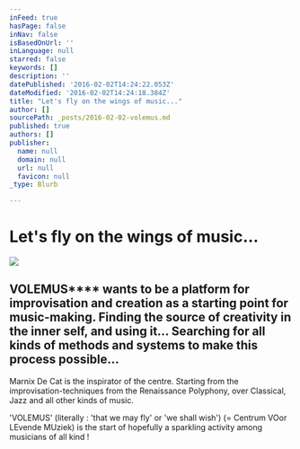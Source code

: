 ```yaml
---
inFeed: true
hasPage: false
inNav: false
isBasedOnUrl: ''
inLanguage: null
starred: false
keywords: []
description: ''
datePublished: '2016-02-02T14:24:22.053Z'
dateModified: '2016-02-02T14:24:18.384Z'
title: "Let's fly on the wings of music..."
author: []
sourcePath: _posts/2016-02-02-volemus.md
published: true
authors: []
publisher:
  name: null
  domain: null
  url: null
  favicon: null
_type: Blurb

---
```

# Let's fly on the wings of music...
![](https://s3-us-west-2.amazonaws.com/the-grid-img/p/fe504ad891465e8c0c8eaac61922f0e62f567de8.jpg)

## VOLEMUS**** wants to be a platform for improvisation and creation as a starting point for music-making. Finding the source of creativity in the inner self, and using it... Searching for all kinds of methods and systems to make this process possible...

Marnix De Cat is the inspirator of the centre. Starting from the improvisation-techniques from the Renaissance Polyphony, over Classical, Jazz and all other kinds of music.

'VOLEMUS'    (literally : 'that we may fly' or 'we shall wish') (= Centrum VOor LEvende MUziek)  is the start of hopefully a sparkling activity among musicians of all kind !